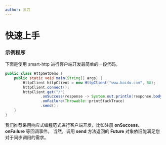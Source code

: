 ```yaml
---
author: 三刀
---
```

# 快速上手
### 示例程序
下面是使用 smart-http 进行客户端开发最简单的一段代码。
```java
public class HttpGetDemo {
    public static void main(String[] args) {
        HttpClient httpClient = new HttpClient("www.baidu.com", 80);
        httpClient.connect();
        httpClient.get("/")
                .onSuccess(response -> System.out.println(response.body()))
                .onFailure(Throwable::printStackTrace)
                .send();
    }
}
```
我们推荐采用响应式编程范式进行客户端开发，比如注册 **onSuccess**、**onFailure** 等回调事件。
当然，调用 **send** 方法返回的 **Future** 对象依旧能满足您对于同步调用的需求。

<ArticleEndTemplate/>